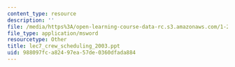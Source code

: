 ```yaml
---
content_type: resource
description: ''
file: /media/https%3A/open-learning-course-data-rc.s3.amazonaws.com/1-206j-airline-schedule-planning-spring-2003/988097fca82497ea57de0360dfada884_lec7_crew_scheduling_2003.ppt
file_type: application/msword
resourcetype: Other
title: lec7_crew_scheduling_2003.ppt
uid: 988097fc-a824-97ea-57de-0360dfada884
---
```

